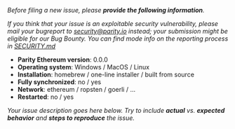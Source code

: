 _Before filing a new issue, please **provide the following information**._

_If you think that your issue is an exploitable security vulnerability, please mail your bugreport to security@parity.io instead; your submission might be eligible for our Bug Bounty._
_You can find mode info on the reporting process in [SECURITY.md](https://github.com/paritytech/parity-ethereum/blob/master/SECURITY.md)_


- **Parity Ethereum version**: 0.0.0
- **Operating system**: Windows / MacOS / Linux
- **Installation**: homebrew / one-line installer / built from source
- **Fully synchronized**: no / yes
- **Network**: ethereum / ropsten / goerli / ...
- **Restarted**: no / yes

_Your issue description goes here below. Try to include **actual** vs. **expected behavior** and **steps to reproduce** the issue._

